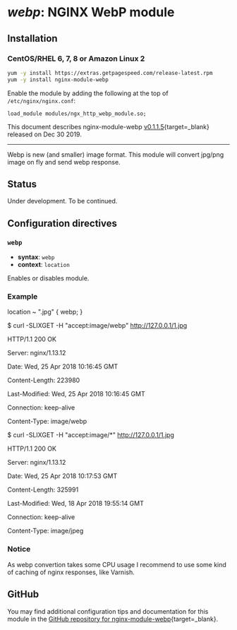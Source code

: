 # *webp*: NGINX WebP module


## Installation

### CentOS/RHEL 6, 7, 8 or Amazon Linux 2

```bash
yum -y install https://extras.getpagespeed.com/release-latest.rpm
yum -y install nginx-module-webp
```

Enable the module by adding the following at the top of `/etc/nginx/nginx.conf`:

```nginx
load_module modules/ngx_http_webp_module.so;
```


This document describes nginx-module-webp [v0.1.1.5](https://github.com/dvershinin/ngx_webp/releases/tag/0.1.1.5){target=_blank} 
released on Dec 30 2019.

<hr />

Webp is new (and smaller) image format. This module will convert jpg/png image on fly and send webp response.

## Status

Under development. To be continued.

## Configuration directives

### `webp`

- **syntax**: `webp`
- **context**: `location`

Enables or disables module.

### Example

location ~ "\.jpg" {
webp;
}

$ curl -SLIXGET -H "accept:image/webp" http://127.0.0.1/1.jpg

HTTP/1.1 200 OK

Server: nginx/1.13.12

Date: Wed, 25 Apr 2018 10:16:45 GMT

Content-Length: 223980

Last-Modified: Wed, 25 Apr 2018 10:16:45 GMT

Connection: keep-alive

Content-Type: image/webp



$ curl -SLIXGET -H "accept:image/*" http://127.0.0.1/1.jpg

HTTP/1.1 200 OK

Server: nginx/1.13.12

Date: Wed, 25 Apr 2018 10:17:53 GMT

Content-Length: 325991

Last-Modified: Wed, 18 Apr 2018 19:55:14 GMT

Connection: keep-alive

Content-Type: image/jpeg

### Notice
As webp convertion takes some CPU usage I recommend to use some kind of caching of nginx responses, like Varnish.

## GitHub

You may find additional configuration tips and documentation for this module in the [GitHub 
repository for 
nginx-module-webp](https://github.com/dvershinin/ngx_webp){target=_blank}.